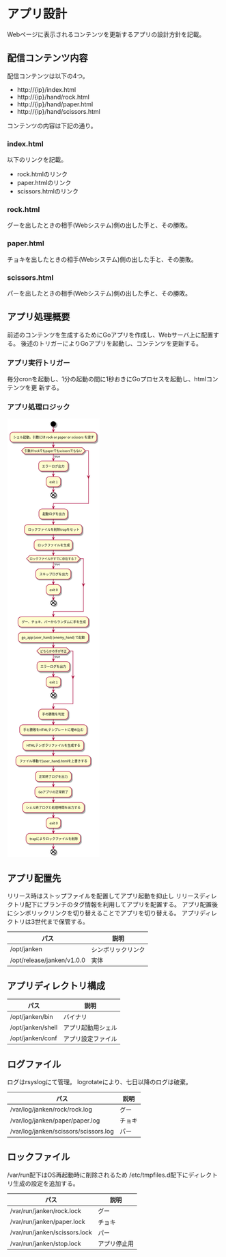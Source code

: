 # アプリ設計

Webページに表示されるコンテンツを更新するアプリの設計方針を記載。

## 配信コンテンツ内容

配信コンテンツは以下の4つ。

- http://{ip}/index.html 
- http://{ip}/hand/rock.html
- http://{ip}/hand/paper.html
- http://{ip}/hand/scissors.html

コンテンツの内容は下記の通り。

### index.html

以下のリンクを記載。

- rock.htmlのリンク
- paper.htmlのリンク
- scissors.htmlのリンク

### rock.html

グーを出したときの相手(Webシステム)側の出した手と、その勝敗。

### paper.html

チョキを出したときの相手(Webシステム)側の出した手と、その勝敗。

### scissors.html

パーを出したときの相手(Webシステム)側の出した手と、その勝敗。

## アプリ処理概要

前述のコンテンツを生成するためにGoアプリを作成し、Webサーバ上に配置する。
後述のトリガーによりGoアプリを起動し、コンテンツを更新する。

### アプリ実行トリガー

毎分cronを起動し、1分の起動の間に1秒おきにGoプロセスを起動し、htmlコンテンツを更
新する。

### アプリ処理ロジック

![アクティビティ図](./img/application.png)

## アプリ配置先

リリース時はストップファイルを配置してアプリ起動を抑止し
リリースディレクトリ配下にブランチのタグ情報を利用してアプリを配置する。
アプリ配置後にシンボリックリンクを切り替えることでアプリを切り替える。
アプリディレクトリは3世代まで保管する。

| パス                       | 説明               |
|----------------------------|--------------------|
| /opt/janken                | シンボリックリンク |
| /opt/release/janken/v1.0.0 | 実体               |

## アプリディレクトリ構成

| パス              | 説明               |
|-------------------|--------------------|
| /opt/janken/bin   | バイナリ           |
| /opt/janken/shell | アプリ起動用シェル |
| /opt/janken/conf  | アプリ設定ファイル |

## ログファイル

ログはrsyslogにて管理。
logrotateにより、七日以降のログは破棄。

| パス                                    | 説明   |
|-----------------------------------------|--------|
| /var/log/janken/rock/rock.log           | グー   |
| /var/log/janken/paper/paper.log         | チョキ |
| /var/log/janken/scissors/scissors.log   | パー   |

## ロックファイル

/var/run配下はOS再起動時に削除されるため
/etc/tmpfiles.d配下にディレクトリ生成の設定を追加する。

| パス                          | 説明         |
|-------------------------------|--------------|
| /var/run/janken/rock.lock     | グー         |
| /var/run/janken/paper.lock    | チョキ       |
| /var/run/janken/scissors.lock | パー         |
| /var/run/janken/stop.lock     | アプリ停止用 |
